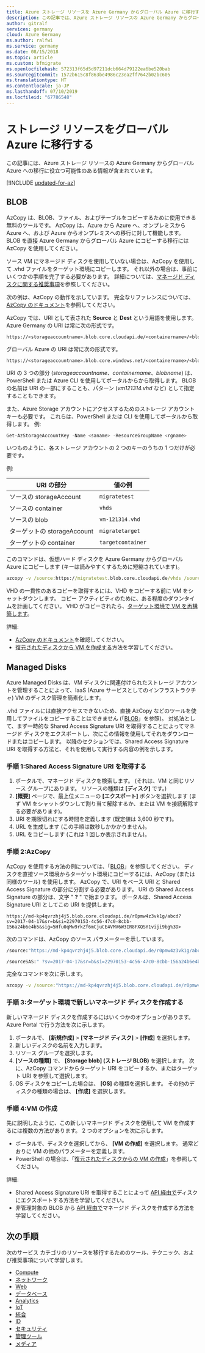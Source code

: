 ```yaml
---
title: Azure ストレージ リソースを Azure Germany からグローバル Azure に移行する
description: この記事では、Azure ストレージ リソースの Azure Germany からグローバル Azure への移行に関する情報を提供します。
author: gitralf
services: germany
cloud: Azure Germany
ms.author: ralfwi
ms.service: germany
ms.date: 08/15/2018
ms.topic: article
ms.custom: bfmigrate
ms.openlocfilehash: 572313f65d5d97211dcb664d79122ea6be520bab
ms.sourcegitcommit: 1572b615c8f863be4986c23ea2ff7642b02bc605
ms.translationtype: HT
ms.contentlocale: ja-JP
ms.lasthandoff: 07/10/2019
ms.locfileid: "67786548"
---
```

# <a name="migrate-storage-resources-to-global-azure"></a>ストレージ リソースをグローバル Azure に移行する

この記事には、Azure ストレージ リソースの Azure Germany からグローバル Azure への移行に役立つ可能性のある情報が含まれています。

[!INCLUDE [updated-for-az](../../includes/updated-for-az.md)]

## <a name="blobs"></a>BLOB

AzCopy は、BLOB、ファイル、およびテーブルをコピーするために使用できる無料のツールです。 AzCopy は、Azure から Azure へ、オンプレミスから Azure へ、および Azure からオンプレミスへの移行に対して機能します。 BLOB を直接 Azure Germany からグローバル Azure にコピーする移行には AzCopy を使用してください。

ソース VM にマネージド ディスクを使用していない場合は、AzCopy を使用して .vhd ファイルをターゲット環境にコピーします。 それ以外の場合は、事前にいくつかの手順を完了する必要があります。 詳細については、[マネージド ディスクに関する推奨事項](#managed-disks)を参照してください。

次の例は、AzCopy の動作を示しています。 完全なリファレンスについては、[AzCopy のドキュメント](../storage/common/storage-use-azcopy.md)を参照してください。

AzCopy では、URI として表された **Source** と **Dest** という用語を使用します。 Azure Germany の URI は常に次の形式です。

```http
https://<storageaccountname>.blob.core.cloudapi.de/<containername>/<blobname>
```

グローバル Azure の URI は常に次の形式です。

```http
https://<storageaccountname>.blob.core.windows.net/<containername>/<blobname>
```

URI の 3 つの部分 (*storageaccountname*、*containername*、*blobname*) は、PowerShell または Azure CLI を使用してポータルからから取得します。 BLOB の名前は URI の一部にすることも、パターン (*vm121314.vhd* など) として指定することもできます。

また、Azure Storage アカウントにアクセスするためのストレージ アカウント キーも必要です。 これらは、PowerShell または CLI を使用してポータルから取得します。 例:

```powershell
Get-AzStorageAccountKey -Name <saname> -ResourceGroupName <rgname>
```

いつものように、各ストレージ アカウントの 2 つのキーのうちの 1 つだけが必要です。

例:

URI の部分 | 値の例
-------- | --------------
ソースの storageAccount | `migratetest`
ソースの container | `vhds`
ソースの blob | `vm-121314.vhd`
ターゲットの storageAccount | `migratetarget`
ターゲットの container | `targetcontainer`

このコマンドは、仮想ハード ディスクを Azure Germany からグローバル Azure にコピーします (キーは読みやすくするために短縮されています)。

```cmd
azcopy -v /source:https://migratetest.blob.core.cloudapi.de/vhds /sourcekey:"0LN...w==" /dest:https://migratetarget.blob.core.windows.net/targetcontainer /DestKey:"o//ucDi5TN...w==" /Pattern:vm-121314.vhd
```

VHD の一貫性のあるコピーを取得するには、VHD をコピーする前に VM をシャットダウンします。 コピー アクティビティのために、ある程度のダウンタイムを計画してください。 VHD がコピーされたら、[ターゲット環境で VM を再構築します](../backup/backup-azure-vms-automation.md#create-a-vm-from-restored-disks)。

詳細:

- [AzCopy のドキュメント](../storage/common/storage-use-azcopy.md)を確認してください。
- [復元されたディスクから VM を作成する](../backup/backup-azure-vms-automation.md#create-a-vm-from-restored-disks)方法を学習してください。

## <a name="managed-disks"></a>Managed Disks

Azure Managed Disks は、VM ディスクに関連付けられたストレージ アカウントを管理することによって、IaaS (Azure サービスとしてのインフラストラクチャ) VM のディスク管理を簡素化します。 

.vhd ファイルには直接アクセスできないため、直接 AzCopy などのツールを使用してファイルをコピーすることはできません (「[BLOB](#blobs)」を参照)。 対処法として、まず一時的な Shared Access Signature URI を取得することによってマネージド ディスクをエクスポートし、次にこの情報を使用してそれをダウンロードまたはコピーします。 以降のセクションでは、Shared Access Signature URI を取得する方法と、それを使用して実行する内容の例を示します。

### <a name="step-1-get-the-shared-access-signature-uri"></a>手順 1:Shared Access Signature URI を取得する

1. ポータルで、マネージド ディスクを検索します。 (それは、VM と同じリソース グループにあります。 リソースの種類は **[ディスク]** です。)
1. **[概要]** ページで、最上位メニューの **[エクスポート]** ボタンを選択します (まず VM をシャットダウンして割り当て解除するか、または VM を接続解除する必要があります)。
1. URI を期限切れにする時間を定義します (既定値は 3,600 秒です)。
1. URL を生成します (この手順は数秒しかかかりません)。
1. URL をコピーします (これは 1 回しか表示されません)。

### <a name="step-2-azcopy"></a>手順 2:AzCopy

AzCopy を使用する方法の例については、「[BLOB](#blobs)」を参照してください。 ディスクを直接ソース環境からターゲット環境にコピーするには、AzCopy (または同様のツール) を使用します。 AzCopy で、URI をベース URI と Shared Access Signature の部分に分割する必要があります。 URI の Shared Access Signature の部分は、文字 " **?** " で始まります。 ポータルは、Shared Access Signature URI としてこの URI を提供します。

```http
https://md-kp4qvrzhj4j5.blob.core.cloudapi.de/r0pmw4z3vk1g/abcd?sv=2017-04-17&sr=b&si=22970153-4c56-47c0-8cbb-156a24b6e4b5&sig=5Hfu0qMw9rkZf6mCjuCE4VMV6W3IR8FXQSY1viji9bg%3D>
```

次のコマンドは、AzCopy のソース パラメーターを示しています。

```cmd
/source:"https://md-kp4qvrzhj4j5.blob.core.cloudapi.de/r0pmw4z3vk1g/abcd"
```

```cmd
/sourceSAS:" ?sv=2017-04-17&sr=b&si=22970153-4c56-47c0-8cbb-156a24b6e4b5&sig=5Hfu0qMw9rkZf6mCjuCE4VMV6W3IR8FXQSY1viji9bg%3D"
```

完全なコマンドを次に示します。

```cmd
azcopy -v /source:"https://md-kp4qvrzhj4j5.blob.core.cloudapi.de/r0pmw4z3vk1g/abcd" /sourceSAS:"?sv=2017-04-17&sr=b&si=22970153-4c56-47c0-8cbb-156a24b6e4b5&sig=5Hfu0qMw9rkZf6mCjuCE4VMV6W3IR8FXQSY1viji9bg%3D" /dest:"https://migratetarget.blob.core.windows.net/targetcontainer/newdisk.vhd" /DestKey:"o//ucD... Kdpw=="
```

### <a name="step-3-create-a-new-managed-disk-in-the-target-environment"></a>手順 3:ターゲット環境で新しいマネージド ディスクを作成する

新しいマネージド ディスクを作成するにはいくつかのオプションがあります。 Azure Portal で行う方法を次に示します。

1. ポータルで、 **[新規作成]**  >  **[マネージド ディスク]**  >  **[作成]** を選択します。
1. 新しいディスクの名前を入力します。
1. リソース グループを選択します。
1. **[ソースの種類]** で、 **[Storage blob] (ストレージ BLOB)** を選択します。 次に、AzCopy コマンドからターゲット URI をコピーするか、またはターゲット URI を参照して選択します。
1. OS ディスクをコピーした場合は、 **[OS]** の種類を選択します。 その他のディスクの種類の場合は、 **[作成]** を選択します。

### <a name="step-4-create-the-vm"></a>手順 4:VM の作成

先に説明したように、この新しいマネージド ディスクを使用して VM を作成するには複数の方法があります。 2 つのオプションを次に示します。

- ポータルで、ディスクを選択してから、 **[VM の作成]** を選択します。 通常どおりに VM の他のパラメーターを定義します。
- PowerShell の場合は、「[復元されたディスクからの VM の作成](../backup/backup-azure-vms-automation.md#create-a-vm-from-restored-disks)」を参照してください。

詳細:

- Shared Access Signature URI を取得することによって [API 経由で](/rest/api/compute/disks/grantaccess)ディスクにエクスポートする方法を学習してください。 
- 非管理対象の BLOB から [API 経由で](/rest/api/compute/disks/createorupdate#create-a-managed-disk-by-importing-an-unmanaged-blob-from-a-different-subscription.)マネージド ディスクを作成する方法を学習してください。


## <a name="next-steps"></a>次の手順

次のサービス カテゴリのリソースを移行するためのツール、テクニック、および推奨事項について学習します。

- [Compute](./germany-migration-compute.md)
- [ネットワーク](./germany-migration-networking.md)
- [Web](./germany-migration-web.md)
- [データベース](./germany-migration-databases.md)
- [Analytics](./germany-migration-analytics.md)
- [IoT](./germany-migration-iot.md)
- [統合](./germany-migration-integration.md)
- [ID](./germany-migration-identity.md)
- [セキュリティ](./germany-migration-security.md)
- [管理ツール](./germany-migration-management-tools.md)
- [メディア](./germany-migration-media.md)

